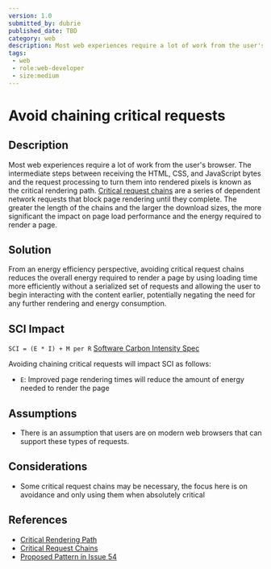```yaml
---
version: 1.0
submitted_by: dubrie
published_date: TBD
category: web
description: Most web experiences require a lot of work from the user's browser. The greater the length of the chains and the larger the download sizes, the more significant the impact on page load performance and the energy required to render a page.
tags: 
 - web
 - role:web-developer
 - size:medium
---
```


# Avoid chaining critical requests

## Description

Most web experiences require a lot of work from the user's browser. The intermediate steps between receiving the HTML, CSS, and JavaScript bytes and the request processing to turn them into rendered pixels is known as the critical rendering path. [Critical request chains](https://web.dev/critical-rendering-path/) are a series of dependent network requests that block page rendering until they complete. The greater the length of the chains and the larger the download sizes, the more significant the impact on page load performance and the energy required to render a page.

## Solution

From an energy efficiency perspective, avoiding critical request chains reduces the overall energy required to render a page by using loading time more efficiently without a serialized set of requests and allowing the user to begin interacting with the content earlier, potentially negating the need for any further rendering and energy consumption. 

## SCI Impact

`SCI = (E * I) + M per R`
[Software Carbon Intensity Spec](https://grnsft.org/sci)

Avoiding chaining critical requests will impact SCI as follows:

- `E`: Improved page rendering times will reduce the amount of energy needed to render the page 

## Assumptions
- There is an assumption that users are on modern web browsers that can support these types of requests.  


## Considerations
- Some critical request chains may be necessary, the focus here is on avoidance and only using them when absolutely critical  
 
## References
- [Critical Rendering Path](https://web.dev/critical-rendering-path/)
- [Critical Request Chains](https://web.dev/critical-request-chains/)
- [Proposed Pattern in Issue 54](https://github.com/Green-Software-Foundation/green-software-patterns/issues/54) 
